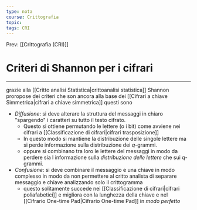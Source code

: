 ```yaml
---
type: nota
course: Crittografia
topic: 
tags: CRI
---
```


Prev: [[Crittografia (CRI)]]

# Criteri di Shannon per i cifrari
---
grazie alla [[Critto analisi Statistica|crittoanalisi statistica]] Shannon proropose dei criteri che son ancora alla base dei [[Cifrari a chiave Simmetrica|cifrari a chiave simmetrica]] questi sono 
- _Diffusione_: si deve alterare la struttura del messaggi in chiaro "spargendo" i caratteri su tutto il testo cifrato.
	- Questo si ottiene permutando le lettere (o i bit) come avviene nei cifrari a [[Classificazione di cifrari|cifrari trasposizione]]
	- In questo modo si mantiene la distribuzione delle singole lettere ma si perde informazione sulla distribuzione dei $q$-grammi.
	- oppure si combinano tra loro le lettere del messaggi in modo da perdere sia l informazione sulla _distribuzione delle lettere_ che sui q-grammi. 
- _Confusione_: si deve combinare il messaggio e una chiave in modo complesso in modo da non permettere al critto analista di separare messaggio e chiave analizzando solo il crittogramma 
	- questo solitamente succede nei [[Classificazione di cifrari|cifrari poliafabetici]] e migliora con la lunghezza della chiave e nel [[Cifrario One-time Pad|Cifrario One-time Pad]] in _modo perfetto_
